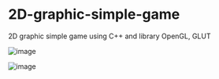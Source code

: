 # 2D-graphic-simple-game
2D graphic simple game using C++ and library OpenGL, GLUT

![image](https://github.com/Rafaellsimarmata/2D-graphic-simple-game/assets/80381531/6c08d397-8a2e-4d33-8969-f78ceb350bc4)

![image](https://github.com/Rafaellsimarmata/2D-graphic-simple-game/assets/80381531/ad901581-498e-4490-86cf-fdc6df06c107)







